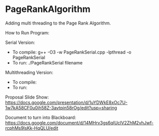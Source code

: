 # PageRankAlgorithm
Adding multi threading to the Page Rank Algorithm.

How to Run Program:

Serial Version:
- To compile: g++ -O3 -w PageRankSerial.cpp -lpthread -o PageRankSerial
- To run: ./PageRankSerial filename

Multithreading Version:
- To compile: 
- To run: 

Proposal Slide Show: https://docs.google.com/presentation/d/1uYDWkE8xOc7U-1w7kA58CF0u0ih58Z-3avtpin58rOg/edit?usp=sharing

Document to turn into Blackboard: https://docs.google.com/document/d/14MHrv3gs6qIUclV2ZhM2vhJwf-rcphMs9lsKk-HqQLU/edit
